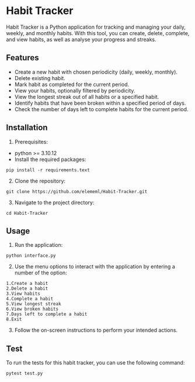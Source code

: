 # Habit Tracker

Habit Tracker is a Python application for tracking and managing your daily, weekly, and monthly habits. With this tool, you can create, delete, complete, and view habits, as well as analyse your progress and streaks.


## Features

- Create a new habit with chosen periodicity (daily, weekly, monthly).
- Delete existing habit.
- Mark habit as completed for the current period.
- View your habits, optionally filtered by periodicity.
- View the longest streak out of all habits or a specified habit.
- Identify habits that have been broken within a specified period of days.
- Check the number of days left to complete habits for the current period.

## Installation
1. Prerequisites:
- python >= 3.10.12 
- Install the required packages:
```shell
pip install -r requirements.text
```
2. Clone the repository:
```shell
git clone https://github.com/elememl/Habit-Tracker.git
```
3. Navigate to the project directory:
```shell
cd Habit-Tracker
```

## Usage

1. Run the application:

```shell
python interface.py
```
2. Use the menu options to interact with the application by entering a number of the option:
```shell
1.Create a habit
2.Delete a habit
3.View habits
4.Complete a habit
5.View longest streak
6.View broken habits
7.Days left to complete a habit
8.Exit 
```
3. Follow the on-screen instructions to perform your intended actions.

## Test

To run the tests for this habit tracker, you can use the following command:

```shell
pytest test.py
```


